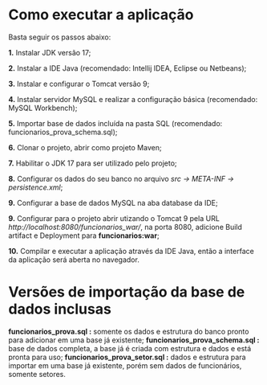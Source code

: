 # Como executar a aplicação

Basta seguir os passos abaixo: 

**1.** Instalar JDK versão 17;

**2.** Instalar a IDE Java (recomendado: Intellij IDEA, Eclipse ou Netbeans);

**3.** Instalar e configurar o Tomcat versão 9;

**4.** Instalar servidor MySQL e realizar a configuração básica (recomendado: MySQL Workbench);

**5.** Importar base de dados incluída na pasta SQL (recomendado: funcionarios_prova_schema.sql);

**6.** Clonar o projeto, abrir como projeto Maven;

**7.** Habilitar o JDK 17 para ser utilizado pelo projeto;

**8.** Configurar os dados do seu banco no arquivo *src -> META-INF -> persistence.xml*;

**9.** Configurar a base de dados MySQL na aba database da IDE;

**9.** Configurar para o projeto abrir utizando o Tomcat 9 pela URL *http://localhost:8080/funcionarios_war/*, na porta 8080, adicione Build artifact e Deployment para **funcionarios:war**;

**10.** Compilar e executar a aplicação através da IDE Java, então a interface da aplicação será aberta no navegador.



# Versões de importação da base de dados inclusas

**funcionarios_prova.sql :** somente os dados e estrutura do banco pronto para adicionar em uma base já existente;
**funcionarios_prova_schema.sql :** base de dados completa, a base já é criada com estrutura e dados e está pronta para uso;
**funcionarios_prova_setor.sql :** dados e estrutura para importar em uma base já existente, porém sem dados de funcionários, somente setores.
